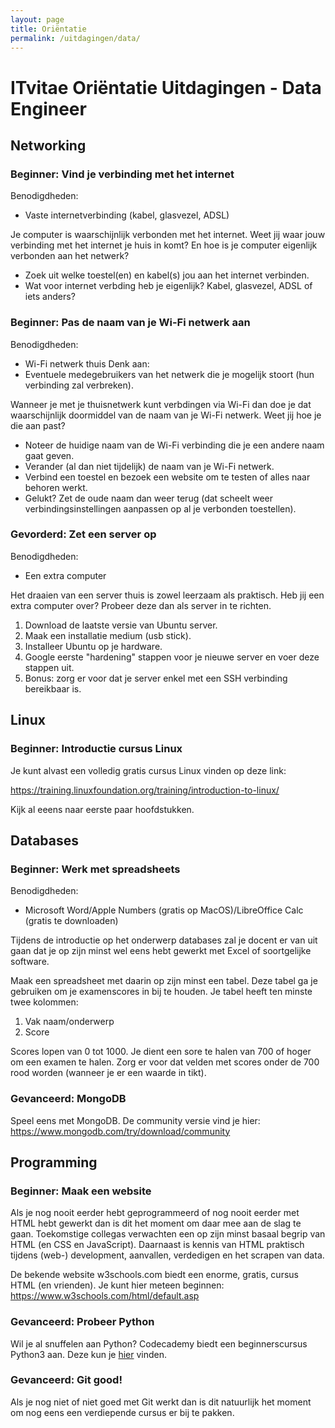 ```yaml
---
layout: page
title: Oriëntatie
permalink: /uitdagingen/data/
---
```


# ITvitae Oriëntatie Uitdagingen - Data Engineer

## Networking

### Beginner: Vind je verbinding met het internet

Benodigdheden:
- Vaste internetverbinding (kabel, glasvezel, ADSL)

Je computer is waarschijnlijk verbonden met het internet.
Weet jij waar jouw verbinding met het internet je huis in komt?
En hoe is je computer eigenlijk verbonden aan het netwerk?

- Zoek uit welke toestel(en) en kabel(s) jou aan het internet verbinden.
- Wat voor internet verbding heb je eigenlijk? Kabel, glasvezel, ADSL of iets anders?

### Beginner: Pas de naam van je Wi-Fi netwerk aan

Benodigdheden:
- Wi-Fi netwerk thuis
Denk aan:
- Eventuele medegebruikers van het netwerk die je mogelijk stoort (hun verbinding zal verbreken).

Wanneer je met je thuisnetwerk kunt verbdingen via Wi-Fi dan doe je dat waarschijnlijk doormiddel van de naam van je Wi-Fi netwerk.
Weet jij hoe je die aan past?

- Noteer de huidige naam van de Wi-Fi verbinding die je een andere naam gaat geven.
- Verander (al dan niet tijdelijk) de naam van je Wi-Fi netwerk.
- Verbind een toestel en bezoek een website om te testen of alles naar behoren werkt.
- Gelukt? Zet de oude naam dan weer terug (dat scheelt weer verbindingsinstellingen aanpassen op al je verbonden toestellen).

### Gevorderd: Zet een server op

Benodigdheden:
 - Een extra computer

Het draaien van een server thuis is zowel leerzaam als praktisch.
Heb jij een extra computer over?
Probeer deze dan als server in te richten.

1. Download de laatste versie van Ubuntu server.
2. Maak een installatie medium (usb stick).
3. Installeer Ubuntu op je hardware.
4. Google eerste "hardening" stappen voor je nieuwe server en voer deze stappen uit.
5. Bonus: zorg er voor dat je server enkel met een SSH verbinding bereikbaar is.

## Linux

### Beginner: Introductie cursus Linux
Je kunt alvast een volledig gratis cursus Linux vinden op deze link:

https://training.linuxfoundation.org/training/introduction-to-linux/

Kijk al eeens naar eerste paar hoofdstukken.

## Databases

### Beginner: Werk met spreadsheets

Benodigdheden:
 - Microsoft Word/Apple Numbers (gratis op MacOS)/LibreOffice Calc (gratis te downloaden)
 
Tijdens de introductie op het onderwerp databases zal je docent er van uit gaan dat je op zijn minst wel eens hebt gewerkt met Excel of soortgelijke software.

Maak een spreadsheet met daarin op zijn minst een tabel.
Deze tabel ga je gebruiken om je examenscores in bij te houden.
Je tabel heeft ten minste twee kolommen:

1. Vak naam/onderwerp
2. Score

Scores lopen van 0 tot 1000.
Je dient een sore te halen van 700 of hoger om een examen te halen.
Zorg er voor dat velden met scores onder de 700 rood worden (wanneer je er een waarde in tikt).

### Gevanceerd: MongoDB

Speel eens met MongoDB.
De community versie vind je hier: https://www.mongodb.com/try/download/community

## Programming

### Beginner: Maak een website

Als je nog nooit eerder hebt geprogrammeerd of nog nooit eerder met HTML hebt gewerkt dan is dit het moment om daar mee aan de slag te gaan.
Toekomstige collegas verwachten een op zijn minst basaal begrip van HTML (en CSS en JavaScript).
Daarnaast is kennis van HTML praktisch tijdens (web-) development, aanvallen, verdedigen en het scrapen van data.

De bekende website w3schools.com biedt een enorme, gratis, cursus HTML (en vrienden).
Je kunt hier meteen beginnen: https://www.w3schools.com/html/default.asp

### Gevanceerd: Probeer Python

Wil je al snuffelen aan Python?
Codecademy biedt een beginnerscursus Python3 aan.
Deze kun je [hier](https://www.codecademy.com/learn/learn-python-3) vinden.

### Gevanceerd: Git good!

Als je nog niet of niet goed met Git werkt dan is dit natuurlijk het moment om nog eens een verdiepende cursus er bij te pakken.
